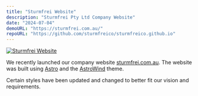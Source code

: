 ```yaml
---
title: "Sturmfrei Website"
description: "Sturmfrei Pty Ltd Company Website"
date: "2024-07-04"
demoURL: "https://sturmfrei.com.au/"
repoURL: "https://github.com/sturmfreico/sturmfreico.github.io"
---
```


[![Sturmfrei Website](/images/projects/sturmfrei-compressed.jpeg)](https://sturmfrei.com.au/)

We recently launched our company website [sturmfrei.com.au](https://sturmfrei.com.au/). The website was built using [Astro](https://astro.build/) and the [AstroWind](https://github.com/onwidget/astrowind) theme.

Certain styles have been updated and changed to better fit our vision and requirements.
